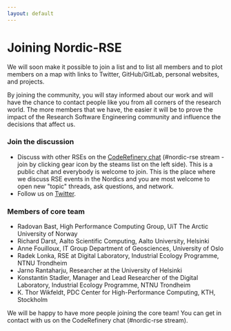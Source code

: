 ```yaml
---
layout: default
---
```


# Joining Nordic-RSE

We will soon make it possible to join a list and to list all members and to
plot members on a map with links to Twitter, GitHub/GitLab, personal websites,
and projects.

By joining the community, you will stay informed about our work
and will have the chance to contact people like you from all
corners of the research world. The more members that we have,
the easier it will be to prove the impact of the Research Software
Engineering community and influence the decisions that affect us.


### Join the discussion

- Discuss with other RSEs on the [CodeRefinery chat](https://coderefinery.zulipchat.com) (#nordic-rse stream - join
  by clicking gear icon by the steams list on the left side).
  This is a public chat and everybody is welcome to join. This is the place where we discuss RSE events in the Nordics
  and you are most welcome to open new "topic" threads, ask questions, and network.
- Follow us on [Twitter](https://twitter.com/nordic_rse).


### Members of core team

- Radovan Bast, High Performance Computing Group, UiT The Arctic University of Norway
- Richard Darst, Aalto Scientific Computing, Aalto University, Helsinki
- Anne Fouilloux, IT Group Department of Geosciences, University of Oslo
- Radek Lonka, RSE at Digital Laboratory, Industrial Ecology Programme, NTNU Trondheim
- Jarno Rantaharju, Researcher at the University of Helsinki
- Konstantin Stadler, Manager and Lead Researcher of the Digital Laboratory, Industrial Ecology Programme, NTNU Trondheim
- K. Thor Wikfeldt, PDC Center for High-Performance Computing, KTH, Stockholm

We will be happy to have more people joining the core team!  You can get in
contact with us on the CodeRefinery chat (#nordic-rse stream).
